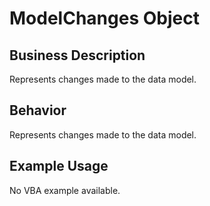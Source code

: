 # ModelChanges Object

## Business Description
Represents changes made to the data model.

## Behavior
Represents changes made to the data model.

## Example Usage
No VBA example available.